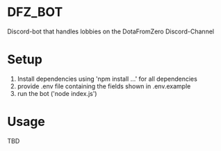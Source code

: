 # DFZ_BOT

Discord-bot that handles lobbies on the DotaFromZero Discord-Channel

# Setup
1. Install dependencies using 'npm install ...' for all dependencies
2. provide .env file containing the fields shown in .env.example
3. run the bot ('node index.js')

# Usage
TBD


